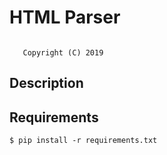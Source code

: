 # HTML Parser
```text
   
   Copyright (C) 2019
```
## Description


## Requirements
    $ pip install -r requirements.txt